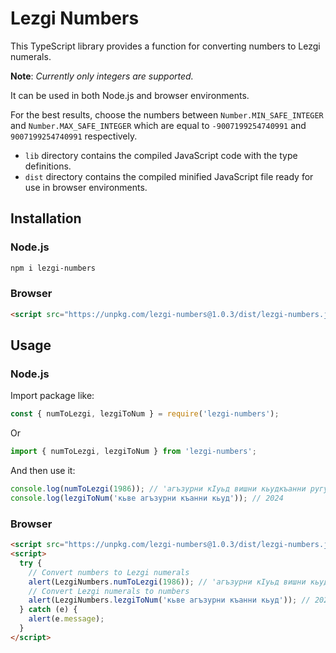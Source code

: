 # Lezgi Numbers

This TypeScript library provides a function for converting numbers to Lezgi numerals.

**Note**: _Currently only integers are supported._

It can be used in both Node.js and browser environments.

For the best results, choose the numbers between `Number.MIN_SAFE_INTEGER` and `Number.MAX_SAFE_INTEGER` which are equal to `-9007199254740991` and `9007199254740991` respectively.

- `lib` directory contains the compiled JavaScript code with the type definitions.
- `dist` directory contains the compiled minified JavaScript file ready for use in browser environments.

## Installation

### Node.js

```sh
npm i lezgi-numbers
```

### Browser

```html
<script src="https://unpkg.com/lezgi-numbers@1.0.3/dist/lezgi-numbers.js"></script>
```

## Usage

### Node.js

Import package like:

```js
const { numToLezgi, lezgiToNum } = require('lezgi-numbers');
```

Or

```ts
import { numToLezgi, lezgiToNum } from 'lezgi-numbers';
```

And then use it:

```js
console.log(numToLezgi(1986)); // 'агъзурни кIуьд вишни кьудкъанни ругуд'
console.log(lezgiToNum('кьве агъзурни къанни кьуд')); // 2024
```

### Browser

```html
<script src="https://unpkg.com/lezgi-numbers@1.0.3/dist/lezgi-numbers.js"></script>
<script>
  try {
    // Convert numbers to Lezgi numerals
    alert(LezgiNumbers.numToLezgi(1986)); // 'агъзурни кIуьд вишни кьудкъанни ругуд'
    // Convert Lezgi numerals to numbers
    alert(LezgiNumbers.lezgiToNum('кьве агъзурни къанни кьуд')); // 2024
  } catch (e) {
    alert(e.message);
  }
</script>
```
